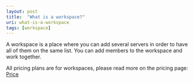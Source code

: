 ```yaml
---
layout: post
title:  "What is a workspace?"
uri: what-is-a-workspace
tags: [workspace]
---
```


A workspace is a place where you can add several servers in order to have all of them on the same list. You can add members to the workspace and work together. 

<!-- more --> 

All pricing plans are for workspaces, please read more on the pricing page: [Price](https://trafikito.com/price)